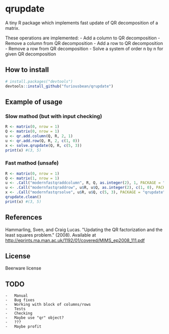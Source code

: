 # qrupdate
A tiny R package which implements fast update of QR decomposition of a matrix.

These operations are implemented:
    -    Add a column to QR decomposition
    -   Remove a column from QR decomposition
    -   Add a row to QR decomposition
    -   Remove a row from QR decomposition
    -   Solve a system of order n by n for given QR decomposition

## How to install
```r
# install.packages("devtools")
devtools::install_github("furiousbean/qrupdate")
```

## Example of usage
### Slow mathod (but with input checking)
```r
R <- matrix(0, nrow = 1)
Q <- matrix(0, nrow = 1)
u <- qr.add.column(Q, R, 2, 1)
u <- qr.add.row(Q, R, 2, c(1, 0))
x <- solve.qrupdate(Q, R, c(5, 3))
print(x) #(3, 5)
```

### Fast mathod (unsafe)
```r
R <- matrix(0, nrow = 1)
Q <- matrix(1, nrow = 1)
u <- .Call("modernfastqraddcolumn", R, Q, as.integer(2), 1, PACKAGE = "qrupdate")
u <- .Call("modernfastqraddrow", u$R, u$Q, as.integer(2), c(1, 0), PACKAGE = "qrupdate")
x <- .Call("modernfastqrsolve", u$R, u$Q, c(5, 3), PACKAGE = "qrupdate")
qrupdate.clean()
print(x) #(3, 5)
```

## References
Hammarling, Sven, and Craig Lucas. "Updating the QR factorization and the least squares problem." (2008). Available at http://eprints.ma.man.ac.uk/1192/01/covered/MIMS_ep2008_111.pdf

## License
Beerware license

## TODO
    -   Manual
    -   Bug fixes
    -   Working with block of columns/rows
    -   Tests
    -   Checking
    -   Maybe use "qr" object?
    -   ???
    -   Maybe profit
